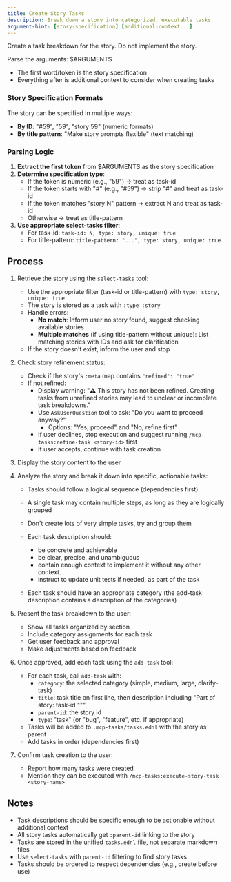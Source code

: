 ```yaml
---
title: Create Story Tasks
description: Break down a story into categorized, executable tasks
argument-hint: [story-specification] [additional-context...]
---
```


Create a task breakdown for the story. Do not implement the story.

Parse the arguments: $ARGUMENTS
- The first word/token is the story specification
- Everything after is additional context to consider when creating tasks

### Story Specification Formats

The story can be specified in multiple ways:
- **By ID**: "#59", "59", "story 59" (numeric formats)
- **By title pattern**: "Make story prompts flexible" (text matching)

### Parsing Logic

1. **Extract the first token** from $ARGUMENTS as the story specification
2. **Determine specification type**:
   - If the token is numeric (e.g., "59") → treat as task-id
   - If the token starts with "#" (e.g., "#59") → strip "#" and treat as task-id
   - If the token matches "story N" pattern → extract N and treat as task-id
   - Otherwise → treat as title-pattern
3. **Use appropriate select-tasks filter**:
   - For task-id: `task-id: N, type: story, unique: true`
   - For title-pattern: `title-pattern: "...", type: story, unique: true`

## Process

1. Retrieve the story using the `select-tasks` tool:
   - Use the appropriate filter (task-id or title-pattern) with `type: story, unique: true`
   - The story is stored as a task with `:type :story`
   - Handle errors:
     - **No match**: Inform user no story found, suggest checking available stories
     - **Multiple matches** (if using title-pattern without unique): List matching stories with IDs and ask for clarification
   - If the story doesn't exist, inform the user and stop

2. Check story refinement status:
   - Check if the story's `:meta` map contains `"refined": "true"`
   - If not refined:
     - Display warning: "⚠️ This story has not been refined. Creating tasks from unrefined stories may lead to unclear or incomplete task breakdowns."
     - Use `AskUserQuestion` tool to ask: "Do you want to proceed anyway?"
       - Options: "Yes, proceed" and "No, refine first"
     - If user declines, stop execution and suggest running `/mcp-tasks:refine-task <story-id>` first
     - If user accepts, continue with task creation

3. Display the story content to the user

4. Analyze the story and break it down into specific, actionable tasks:
   - Tasks should follow a logical sequence (dependencies first)
   - A single task may contain multiple steps, as long as they are
     logically grouped
   - Don't create lots of very simple tasks, try and group them

   - Each task description should:
      - be concrete and achievable
      - be clear, precise, and unambiguous
      - contain enough context to implement it without
        any other context.
      - instruct to update unit tests if needed, as part of the task

   - Each task should have an appropriate category (the add-task
     description contains a description of the categories)

5. Present the task breakdown to the user:
   - Show all tasks organized by section
   - Include category assignments for each task
   - Get user feedback and approval
   - Make adjustments based on feedback

6. Once approved, add each task using the `add-task` tool:
   - For each task, call `add-task` with:
     - `category`: the selected category (simple, medium, large, clarify-task)
     - `title`: task title on first line, then description including
       "Part of story: task-id <story-id> \"<story-title>\""
     - `parent-id`: the story id
     - `type`: "task" (or "bug", "feature", etc. if appropriate)
   - Tasks will be added to `.mcp-tasks/tasks.ednl` with the story as parent
   - Add tasks in order (dependencies first)

7. Confirm task creation to the user:
   - Report how many tasks were created
   - Mention they can be executed with `/mcp-tasks:execute-story-task <story-name>`

## Notes

- Task descriptions should be specific enough to be actionable without additional context
- All story tasks automatically get `:parent-id` linking to the story
- Tasks are stored in the unified `tasks.ednl` file, not separate markdown files
- Use `select-tasks` with `parent-id` filtering to find story tasks
- Tasks should be ordered to respect dependencies (e.g., create before use)
